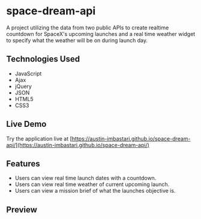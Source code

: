 # space-dream-api

A project utilizing the data from two public APIs to create realtime countdown for SpaceX's upcoming
launches and a real time weather widget to specify what the weather will be on during launch day.

## Technologies Used

- JavaScript
- Ajax
- jQuery
- JSON
- HTML5
- CSS3

## Live Demo

Try the application live at [https://austin-imbastari.github.io/space-dream-api/](https://austin-imbastari.github.io/space-dream-api/)

## Features

- Users can view real time launch dates with a countdown.
- Users can view real time weather of current upcoming launch.
- Users can view a mission brief of what the launches objective is.

## Preview
